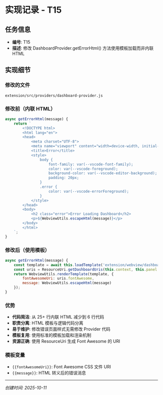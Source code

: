 # 实现记录 - T15

## 任务信息
- **编号**: T15
- **描述**: 修改 DashboardProvider.getErrorHtml() 方法使用模板加载而非内联 HTML

## 实现细节

### 修改的文件
`extension/src/providers/dashboard-provider.js`

### 修改前（内联 HTML）
```javascript
async getErrorHtml(message) {
    return `
        <!DOCTYPE html>
        <html lang="en">
        <head>
            <meta charset="UTF-8">
            <meta name="viewport" content="width=device-width, initial-scale=1.0">
            <title>Error</title>
            <style>
                body {
                    font-family: var(--vscode-font-family);
                    color: var(--vscode-foreground);
                    background-color: var(--vscode-editor-background);
                    padding: 20px;
                }
                .error {
                    color: var(--vscode-errorForeground);
                }
            </style>
        </head>
        <body>
            <h2 class="error">Error Loading Dashboard</h2>
            <p>${WebviewUtils.escapeHtml(message)}</p>
        </body>
        </html>
    `;
}
```

### 修改后（使用模板）
```javascript
async getErrorHtml(message) {
    const template = await this.loadTemplate('extension/webview/dashboard/error.html');
    const uris = ResourceUri.getDashboardUris(this.context, this.panel.webview);
    return WebviewUtils.renderTemplate(template, {
        fontAwesomeUri: uris.fontAwesome,
        message: WebviewUtils.escapeHtml(message)
    });
}
```

### 优势
- **代码简洁**: 从 25+ 行内联 HTML 减少到 6 行代码
- **职责分离**: HTML 模板与逻辑代码分离
- **易于维护**: 修改错误页面样式无需修改 Provider 代码
- **模板复用**: 使用标准的模板加载和渲染机制
- **资源正确**: 使用 ResourceUri 生成 Font Awesome 的 URI

### 模板变量
- `{{fontAwesomeUri}}`: Font Awesome CSS 文件 URI
- `{{message}}`: HTML 转义后的错误消息

---
*创建时间: 2025-10-11*
